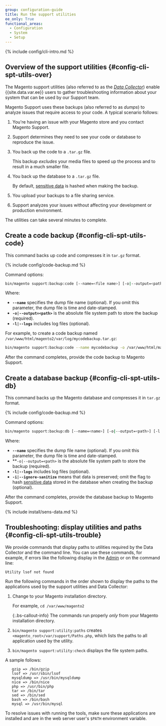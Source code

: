 ```yaml
---
group: configuration-guide
title: Run the support utilities
ee_only: True
functional_areas:
  - Configuration
  - System
  - Setup
---
```


{% include config/cli-intro.md %}

## Overview of the support utilities {#config-cli-spt-utils-over}

The Magento support utilities (also referred to as the [*Data Collector*](http://docs.magento.com/m2/ee/user_guide/system/support-data-collector.html)) enable {{site.data.var.ee}} users to gather troubleshooting information about your system that can be used by our Support team.

Magento Support uses these backups (also referred to as *dumps*) to analyze issues that require access to your code. A typical scenario follows:

1. You're having an issue with your Magento store and you contact Magento Support.
1. Support determines they need to see your code or database to reproduce the issue.
1. You back up the code to a `.tar.gz` file.

   This backup *excludes* your media files to speed up the process and to result in a much smaller file.

1. You back up the database to a `.tar.gz` file.

   By default, [sensitive data](#sens-data) is hashed when making the backup.

1. You upload your backups to a file sharing service.
1. Support analyzes your issues without affecting your development or production environment.

The utilities can take several minutes to complete.

## Create a code backup {#config-cli-spt-utils-code}

This command backs up code and compresses it in `tar.gz` format.

{% include config/code-backup.md %}

Command options:

```bash
bin/magento support:backup:code [--name=<file name>] [-o|--output=<path>] [-l|--logs]
```

Where:

-  **`--name`** specifies the dump file name (optional). If you omit this parameter, the dump file is time and date-stamped.
-  **`-o|--output=<path>`** is the absolute file system path to store the backup (required).
-  **`-l|--logs`** includes log files (optional).

For example, to create a code backup named `/var/www/html/magento2/var/log/mycodebackup.tar.gz`:

```bash
bin/magento support:backup:code --name mycodebackup -o /var/www/html/magento2/var/log
```

After the command completes, provide the code backup to Magento Support.

## Create a database backup {#config-cli-spt-utils-db}

This command backs up the Magento database and compresses it in `tar.gz` format.

{% include config/code-backup.md %}

Command options:

```bash
bin/magento support:backup:db [--name=<name>] [-o|--output=<path>] [-l|--logs] [-i|--ignore-sanitize]
```

Where:

-  **`--name`** specifies the dump file name (optional). If you omit this parameter, the dump file is time and date-stamped.
-  **`-o|--output=<path>` is the absolute file system path to store the backup (required).
-  **`-l|--logs`** includes log files (optional).
-  **`-i|--ignore-sanitize`** means that data is preserved; omit the flag to hash [sensitive data](#sens-data) stored in the database when creating the backup (optional).

After the command completes, provide the database backup to Magento Support.

{% include install/sens-data.md %}

## Troubleshooting: display utilities and paths {#config-cli-spt-utils-trouble}

We provide commands that display paths to utilities required by the Data Collector and the command line. You can use these commands, for example, if errors like the following display in the [Admin](https://glossary.magento.com/admin) or on the command line:

```terminal
Utility lsof not found
```

Run the following commands in the order shown to display the paths to the applications used by the support utilities and Data Collector:

1. Change to your Magento installation directory.

   For example, `cd /var/www/magento2`

    {:.bs-callout-info}
   The commands run properly _only_ from your Magento installation directory.

1. `bin/magento support:utility:paths` creates `<magento_root>/var/support/Paths.php`, which lists the paths to all application used by the utility.
1. `bin/magento support:utility:check` displays the file system paths.

A sample follows:

```terminal
   gzip => /bin/gzip
   lsof => /usr/sbin/lsof
   mysqldump => /usr/bin/mysqldump
   nice => /bin/nice
   php => /usr/bin/php
   tar => /bin/tar
   sed => /bin/sed
   bash => /bin/bash
   mysql => /usr/bin/mysql
```

To resolve issues with running the tools, make sure these applications are installed and are in the web server user's `$PATH` environment variable.
